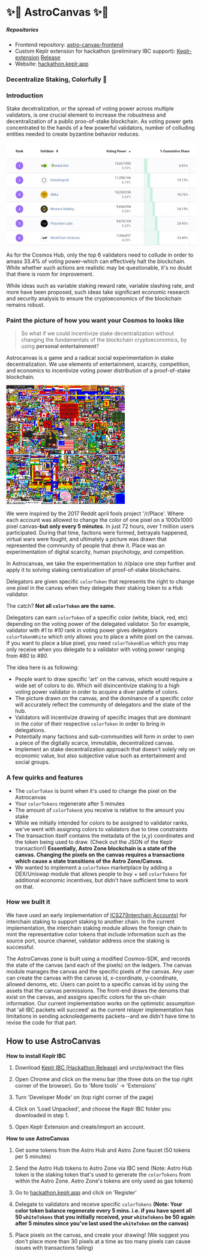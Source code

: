 # ✨🎨 AstroCanvas ✨🎨

##### Repositories
* Frontend repository: [astro-canvas-frontend](https://github.com/chainapsis/astro-canvas-frontend)
* Custom Keplr extension for hackathon (preliminary IBC support): [Keplr-extension](https://github.com/chainapsis/keplr-extension/tree/hackaton) [Release](https://github.com/chainapsis/keplr-extension/releases/tag/v0.6.0-hackathon)  
* Website: [hackathon.keplr.app](https://hackathon.keplr.app/)  

### Decentralize Staking, Colorfully 🌈

### Introduction

Stake decetralization, or the spread of voting power across multiple validators, is one crucial element to increase the robustness and decentralization of a public proo-of-stake blockchain. As voting power gets concentrated to the hands of a few powerful validators, number of colluding entities needed to create byzantine behavior reduces.

![top-6-validators](img/hub-validators.jpeg)

As for the Cosmos Hub, only the top 6 validators need to collude in order to amass 33.4% of voting power–which can effectively halt the blockchain. While whether such actions are realistic may be questionable, it's no doubt that there is room for improvement.

While ideas such as variable staking reward rate, variable slashing rate, and more have been proposed, such ideas take significant economic research and security analysis to ensure the cryptoeconomics of the blockchain remains robust.

### Paint the picture of how you want **your** Cosmos to looks like

> So what if we could incentivize stake decentralization without changing the fundamentals of the blockchain cryptoeconomics, by using  **personal entertainment**?

Astrocanvas is a game and a radical social experimentation in stake decentralization. We use elements of entertainment, scarcity, competition, and economics to incentivize voting power distribution of a proof-of-stake blockchain.

![place-reddit](img/place-reddit.png)

We were inspired by the 2017 Reddit april fools project '/r/Place'. Where each account was allowed to change the color of one pixel on a 1000x1000 pixel canvas–**but only every 5 minutes**. In just 72 hours, over 1 million users participated. During that time, factions were formed, betrayals happened, virtual wars were fought, and ultimately a picture was drawn that represented the community of people that drew it. Place was an experimentation of digital scarcity, human psychology, and competition.

In Astrocanvas, we take the experimentation to /r/place one step further and apply it to solving staking centralization of proof-of-stake blockchains.

Delegators are given specific `colorToken` that represents the right to change one pixel in the canvas when they delegate their staking token to a Hub validator. 

The catch? **Not all `colorToken` are the same.**

Delegators can earn `colorToken` of a specific color (white, black, red, etc) depending on the voting power of the delegated validator. So for example, validator with *#1 to #10* rank in voting power gives delegators `colorTokenWhite` which only allows you to place a white pixel on the canvas. If you want to place a blue pixel, you need `colorTokenBlue` which you may only receive when you delegate to a validator with voting power ranging from *#80 to #90*.

The idea here is as following:
* People want to draw specific 'art' on the canvas, which would require a wide set of colors to do. Which will disincentivize staking to a high voting power validator in order to acquire a diver palette of colors.
* The picture drawn on the canvas, and the dominance of a specific color will accurately reflect the community of delegators and the state of the hub.
* Validators will incentivize drawing of specific images that are dominant in the color of their respective `colorToken` in order to bring in delegations.
* Potentially many factions and sub-communities will form in order to own a piece of the digitally scarce, immutable, decentralized canvas.
* Implement an stake decentralization approach that doesn't solely rely on economic value, but also subjective value such as entertainment and social groups.

### A few quirks and features

* The `colorToken` is burnt when it's used to change the pixel on the Astrocanvas
* Your `colorTokens` regenerate after 5 minutes
* The amount of `colorToken`s you receive is relative to the amount you stake
* While we initially intended for colors to be assigned to validator ranks, we've went with assigning colors to validators due to time constraints
* The transaction itself contains the metadata of the (x,y) coordinates and the token being used to draw. (Check out the JSON of the Keplr transaction!) **Essentially, Astro Zone blockchain is a state of the canvas. Changing the pixels on the canvas requires a transactions which cause a state transitions of the Astro Zone/Canvas.**
* We wanted to implement a `colorToken` marketplace by adding a DEX/Uniswap module that allows people to buy + sell `colorTokens` for additional economic incentives, but didn't have sufficient time to work on that.

### How we built it

We have used an early implementation of [ICS27(Interchain Accounts)](https://github.com/cosmos/ics/tree/master/spec/ics-027-interchain-accounts) for interchain staking to support staking to another chain. In the current implementation, the interchain staking module allows the foreign chain to mint the representative color tokens that include information such as the source port, source channel, validator address once the staking is successful.

The AstroCanvas zone is built using a modified Cosmos-SDK, and records the state of the canvas (and each of the pixels) on the ledgers. The canvas module manages the canvas and the specific pixels of the canvas. Any user can create the canvas with the canvas id, x-coordinate, y-coordinate, allowed denoms, etc. Users can point to a specific canvas id by using the assets that the canvas permissions. The front-end draws the denoms that exist on the canvas, and assigns specific colors for the on-chain information. Our current implementation works on the optimistic assumption that 'all IBC packets will succeed' as the current relayer implementation has limitations in sending acknoledgements packets--and we didn't have time to revise the code for that part.

## How to use AstroCanvas

**How to install Keplr IBC**

1. Download [Keplr IBC (Hackathon Release)](https://github.com/chainapsis/keplr-extension/releases/tag/v0.6.0-hackathon) and unzip/extract the files

2. Open Chrome and click on the menu bar (the three dots on the top right corner of the browser). Go to 'More tools' -> 'Extensions'

3. Turn 'Developer Mode' on (top right corner of the page)

4. Click on 'Load Unpacked', and choose the Keplr IBC folder you downloaded in step 1.

5. Open Keplr Extension and create/import an account.

**How to use AstroCanvas**

1. Get some tokens from the Astro Hub and Astro Zone faucet (50 tokens per 5 minutes)

2. Send the Astro Hub tokens to Astro Zone via IBC send (Note: Astro Hub token is the staking token that's used to generate the `colorTokens` from within the Astro Zone. Astro Zone's tokens are only used as gas tokens)

3. Go to [hackathon.keplr.app](https://hackathon.keplr.app) and click on 'Register'

4. Delegate to validators and receive specific `colorTokens` __(Note: Your color token balance regenerate every 5 mins. i.e. if you have spent all 50 `whiteTokens` that you initially received, your `whiteTokens` be 50 again after 5 minutes since you've last used the `whiteToken` on the canvas)__

5. Place pixels on the canvas, and create your drawing! (We suggest you don't place more than 30 pixels at a time as too many pixels can cause issues with transactions failing)
